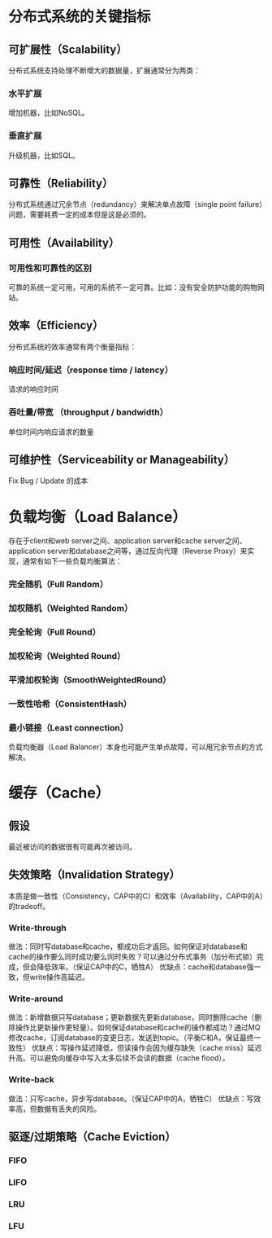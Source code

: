 # 分布式系统的关键指标

## 可扩展性（Scalability）
分布式系统支持处理不断增大的数据量，扩展通常分为两类：
### 水平扩展
增加机器，比如NoSQL。
### 垂直扩展
升级机器，比如SQL。

## 可靠性（Reliability）
分布式系统通过冗余节点（redundancy）来解决单点故障（single point failure）问题，需要耗费一定的成本但是这是必须的。

## 可用性（Availability）
### 可用性和可靠性的区别
可靠的系统一定可用，可用的系统不一定可靠。比如：没有安全防护功能的购物网站。

## 效率（Efficiency）
分布式系统的效率通常有两个衡量指标：
### 响应时间/延迟（response time / latency）
请求的响应时间
### 吞吐量/带宽 （throughput / bandwidth）
单位时间内响应请求的数量

## 可维护性（Serviceability or Manageability）
Fix Bug / Update 的成本

# 负载均衡（Load Balance）
存在于client和web server之间、application server和cache server之间、application server和database之间等，通过反向代理（Reverse Proxy）来实现，通常有如下一些负载均衡算法：
### 完全随机（Full Random）
### 加权随机（Weighted Random）
### 完全轮询（Full Round）
### 加权轮询（Weighted Round）
### 平滑加权轮询（SmoothWeightedRound）
### 一致性哈希（ConsistentHash）
### 最小链接（Least connection）

负载均衡器（Load Balancer）本身也可能产生单点故障，可以用冗余节点的方式解决。

# 缓存（Cache）
## 假设
最近被访问的数据很有可能再次被访问。

## 失效策略（Invalidation Strategy）
本质是做一致性（Consistency，CAP中的C）和效率（Availability，CAP中的A）的tradeoff。

### Write-through
做法：同时写database和cache，都成功后才返回。如何保证对database和cache的操作要么同时成功要么同时失败？可以通过分布式事务（加分布式锁）完成，但会降低效率。（保证CAP中的C，牺牲A）
优缺点：cache和database强一致，但write操作高延迟。

### Write-around
做法：新增数据只写database；更新数据先更新database，同时删除cache（删除操作比更新操作更轻量）。如何保证database和cache的操作都成功？通过MQ修改cache，订阅database的变更日志，发送到topic。（平衡C和A，保证最终一致性）
优缺点：写操作延迟降低，但读操作会因为缓存缺失（cache miss）延迟升高。可以避免向缓存中写入太多后续不会读的数据（cache flood）。

### Write-back
做法：只写cache，异步写database。（保证CAP中的A，牺牲C）
优缺点：写效率高，但数据有丢失的风险。

## 驱逐/过期策略（Cache Eviction）
### FIFO
### LIFO
### LRU
### LFU